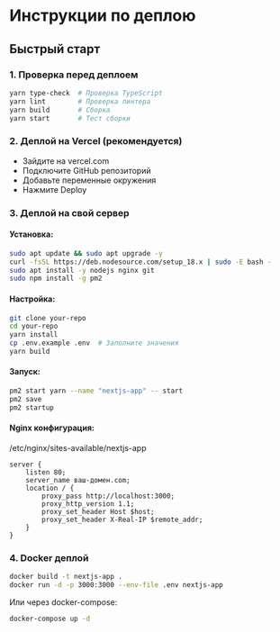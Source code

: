 # Инструкции по деплою

## Быстрый старт

### 1. Проверка перед деплоем
```bash
yarn type-check  # Проверка TypeScript
yarn lint        # Проверка линтера
yarn build       # Сборка
yarn start       # Тест сборки
```

### 2. Деплой на Vercel (рекомендуется)
- Зайдите на vercel.com
- Подключите GitHub репозиторий
- Добавьте переменные окружения
- Нажмите Deploy

### 3. Деплой на свой сервер

#### Установка:
```bash
sudo apt update && sudo apt upgrade -y
curl -fsSL https://deb.nodesource.com/setup_18.x | sudo -E bash -
sudo apt install -y nodejs nginx git
sudo npm install -g pm2
```

#### Настройка:
```bash
git clone your-repo
cd your-repo
yarn install
cp .env.example .env  # Заполните значения
yarn build
```

#### Запуск:
```bash
pm2 start yarn --name "nextjs-app" -- start
pm2 save
pm2 startup
```

#### Nginx конфигурация:
/etc/nginx/sites-available/nextjs-app
```nginx
server {
    listen 80;
    server_name ваш-домен.com;
    location / {
        proxy_pass http://localhost:3000;
        proxy_http_version 1.1;
        proxy_set_header Host $host;
        proxy_set_header X-Real-IP $remote_addr;
    }
}
```

### 4. Docker деплой
```bash
docker build -t nextjs-app .
docker run -d -p 3000:3000 --env-file .env nextjs-app
```

Или через docker-compose:
```bash
docker-compose up -d
```
